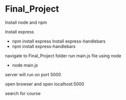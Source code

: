 # Final_Project

Install node and npm

Install express
- npm install express
Install express-handlebars
- npm install express-handlebars

navigate to Final_Project folder
run main.js file using node
- node main.js

server will run on port 5000

open browser and open localhost:5000

search for course